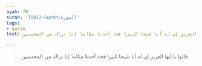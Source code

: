 ```yaml
---
ayah: 78
surah: '[[012-Surah|سورة]]'
tags:
- quran
text: قالوا يا أيها العزيز إن له أبا شيخا كبيرا فخذ أحدنا مكانه ۖ إنا نراك من المحسنين

---
```

> قالوا يا أيها العزيز إن له أبا شيخا كبيرا فخذ أحدنا مكانه ۖ إنا نراك من المحسنين
